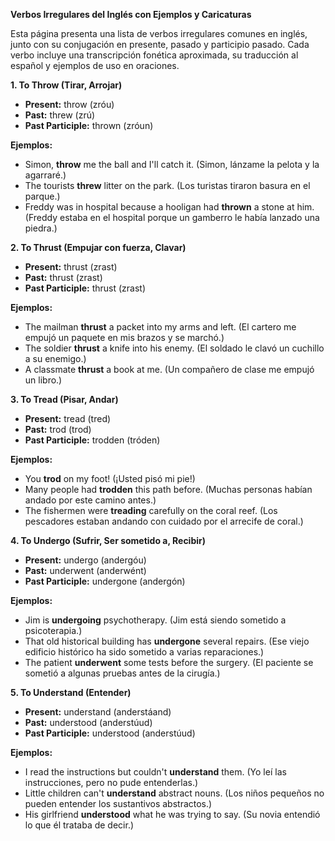 

**Verbos Irregulares del Inglés con Ejemplos y Caricaturas**

Esta página presenta una lista de verbos irregulares comunes en inglés, junto con su conjugación en presente, pasado y participio pasado. Cada verbo incluye una transcripción fonética aproximada, su traducción al español y ejemplos de uso en oraciones.

**1. To Throw (Tirar, Arrojar)**

*   **Present:** throw (zróu)
*   **Past:** threw (zrú)
*   **Past Participle:** thrown (zróun)

**Ejemplos:**

*   Simon, **throw** me the ball and I'll catch it. (Simon, lánzame la pelota y la agarraré.)
*   The tourists **threw** litter on the park. (Los turistas tiraron basura en el parque.)
*   Freddy was in hospital because a hooligan had **thrown** a stone at him. (Freddy estaba en el hospital porque un gamberro le había lanzado una piedra.)

**2. To Thrust (Empujar con fuerza, Clavar)**

*   **Present:** thrust (zrast)
*   **Past:** thrust (zrast)
*   **Past Participle:** thrust (zrast)

**Ejemplos:**

*   The mailman **thrust** a packet into my arms and left. (El cartero me empujó un paquete en mis brazos y se marchó.)
*   The soldier **thrust** a knife into his enemy. (El soldado le clavó un cuchillo a su enemigo.)
*   A classmate **thrust** a book at me. (Un compañero de clase me empujó un libro.)

**3. To Tread (Pisar, Andar)**

*   **Present:** tread (tred)
*   **Past:** trod (trod)
*   **Past Participle:** trodden (tróden)

**Ejemplos:**

*   You **trod** on my foot! (¡Usted pisó mi pie!)
*   Many people had **trodden** this path before. (Muchas personas habían andado por este camino antes.)
*   The fishermen were **treading** carefully on the coral reef. (Los pescadores estaban andando con cuidado por el arrecife de coral.)

**4. To Undergo (Sufrir, Ser sometido a, Recibir)**

*   **Present:** undergo (andergóu)
*   **Past:** underwent (anderwént)
*   **Past Participle:** undergone (andergón)

**Ejemplos:**

*   Jim is **undergoing** psychotherapy. (Jim está siendo sometido a psicoterapia.)
*   That old historical building has **undergone** several repairs. (Ese viejo edificio histórico ha sido sometido a varias reparaciones.)
*   The patient **underwent** some tests before the surgery. (El paciente se sometió a algunas pruebas antes de la cirugía.)

**5. To Understand (Entender)**

*   **Present:** understand (anderstáand)
*   **Past:** understood (anderstúud)
*   **Past Participle:** understood (anderstúud)

**Ejemplos:**

*   I read the instructions but couldn't **understand** them. (Yo leí las instrucciones, pero no pude entenderlas.)
*   Little children can't **understand** abstract nouns. (Los niños pequeños no pueden entender los sustantivos abstractos.)
*   His girlfriend **understood** what he was trying to say. (Su novia entendió lo que él trataba de decir.)
